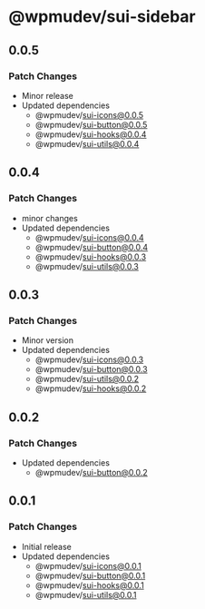 # @wpmudev/sui-sidebar

## 0.0.5

### Patch Changes

- Minor release
- Updated dependencies
  - @wpmudev/sui-icons@0.0.5
  - @wpmudev/sui-button@0.0.5
  - @wpmudev/sui-hooks@0.0.4
  - @wpmudev/sui-utils@0.0.4

## 0.0.4

### Patch Changes

- minor changes
- Updated dependencies
  - @wpmudev/sui-icons@0.0.4
  - @wpmudev/sui-button@0.0.4
  - @wpmudev/sui-hooks@0.0.3
  - @wpmudev/sui-utils@0.0.3

## 0.0.3

### Patch Changes

- Minor version
- Updated dependencies
  - @wpmudev/sui-icons@0.0.3
  - @wpmudev/sui-button@0.0.3
  - @wpmudev/sui-utils@0.0.2
  - @wpmudev/sui-hooks@0.0.2

## 0.0.2

### Patch Changes

- Updated dependencies
  - @wpmudev/sui-button@0.0.2

## 0.0.1

### Patch Changes

- Initial release
- Updated dependencies
  - @wpmudev/sui-icons@0.0.1
  - @wpmudev/sui-button@0.0.1
  - @wpmudev/sui-hooks@0.0.1
  - @wpmudev/sui-utils@0.0.1
